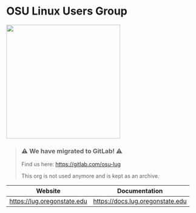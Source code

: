 # OSU Linux Users Group

<img src="https://gitlab.com/osu-lug/admin/admin/-/raw/master/logos/tux-circle.png" height="300" />

> ### :warning: We have migrated to GitLab! :warning: 
>
> Find us here: <https://gitlab.com/osu-lug>
> 
> This org is not used anymore and is kept as an archive.

| Website | Documentation |
|-|-|
| https://lug.oregonstate.edu | https://docs.lug.oregonstate.edu |
